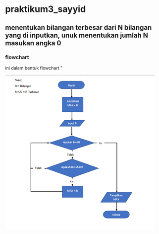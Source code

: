 # praktikum3_sayyid
## menentukan bilangan terbesar dari N bilangan yang di inputkan, unuk menentukan jumlah N masukan angka 0

### flowchart
ini dalam bentuk flowchart "<p>
![gambar 1](screenshot/ss1.png)
